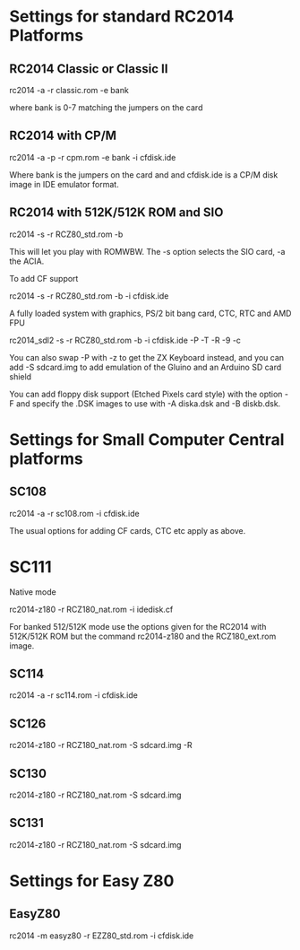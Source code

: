 # Settings for standard RC2014 Platforms

## RC2014 Classic or Classic II

rc2014 -a -r classic.rom -e bank

where bank is 0-7 matching the jumpers on the card


## RC2014 with CP/M

rc2014 -a -p -r cpm.rom -e bank -i cfdisk.ide

Where bank is the jumpers on the card and and cfdisk.ide is a CP/M disk
image in IDE emulator format.


## RC2014 with 512K/512K ROM and SIO

rc2014 -s -r RCZ80_std.rom -b

This will let you play with ROMWBW. The -s option selects the SIO card,
-a the ACIA.

To add CF support

rc2014 -s -r RCZ80_std.rom -b -i cfdisk.ide

A fully loaded system with graphics, PS/2 bit bang card, CTC, RTC and AMD FPU

rc2014_sdl2 -s -r RCZ80_std.rom -b -i cfdisk.ide -P -T -R -9 -c

You can also swap -P with -z to get the ZX Keyboard instead, and you can add
-S sdcard.img to add emulation of the Gluino and an Arduino SD card shield

You can add floppy disk support (Etched Pixels card style) with the option
-F and specify the .DSK images to use with -A diska.dsk and -B diskb.dsk.

# Settings for Small Computer Central platforms

## SC108

rc2014 -a -r sc108.rom -i cfdisk.ide

The usual options for adding CF cards, CTC etc apply as above.

# SC111

Native mode

rc2014-z180 -r RCZ180_nat.rom -i idedisk.cf

For banked 512/512K mode use the options given for the RC2014 with 512K/512K
ROM but the command rc2014-z180 and the RCZ180_ext.rom image.

## SC114

rc2014 -a -r sc114.rom -i cfdisk.ide

## SC126

rc2014-z180 -r RCZ180_nat.rom -S sdcard.img -R

## SC130

rc2014-z180 -r RCZ180_nat.rom -S sdcard.img

## SC131

rc2014-z180 -r RCZ180_nat.rom -S sdcard.img

# Settings for Easy Z80

## EasyZ80

rc2014 -m easyz80 -r EZZ80_std.rom -i cfdisk.ide

